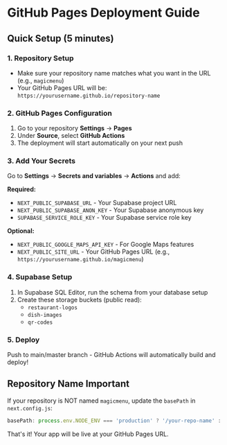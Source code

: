 # GitHub Pages Deployment Guide

## Quick Setup (5 minutes)

### 1. Repository Setup
- Make sure your repository name matches what you want in the URL (e.g., `magicmenu`)
- Your GitHub Pages URL will be: `https://yourusername.github.io/repository-name`

### 2. GitHub Pages Configuration
1. Go to your repository **Settings** → **Pages**
2. Under **Source**, select **GitHub Actions**
3. The deployment will start automatically on your next push

### 3. Add Your Secrets
Go to **Settings** → **Secrets and variables** → **Actions** and add:

**Required:**
- `NEXT_PUBLIC_SUPABASE_URL` - Your Supabase project URL
- `NEXT_PUBLIC_SUPABASE_ANON_KEY` - Your Supabase anonymous key
- `SUPABASE_SERVICE_ROLE_KEY` - Your Supabase service role key

**Optional:**
- `NEXT_PUBLIC_GOOGLE_MAPS_API_KEY` - For Google Maps features
- `NEXT_PUBLIC_SITE_URL` - Your GitHub Pages URL (e.g., `https://yourusername.github.io/magicmenu`)

### 4. Supabase Setup
1. In Supabase SQL Editor, run the schema from your database setup
2. Create these storage buckets (public read):
   - `restaurant-logos`
   - `dish-images` 
   - `qr-codes`

### 5. Deploy
Push to main/master branch - GitHub Actions will automatically build and deploy!

## Repository Name Important
If your repository is NOT named `magicmenu`, update the `basePath` in `next.config.js`:
```javascript
basePath: process.env.NODE_ENV === 'production' ? '/your-repo-name' : ''
```

That's it! Your app will be live at your GitHub Pages URL.
